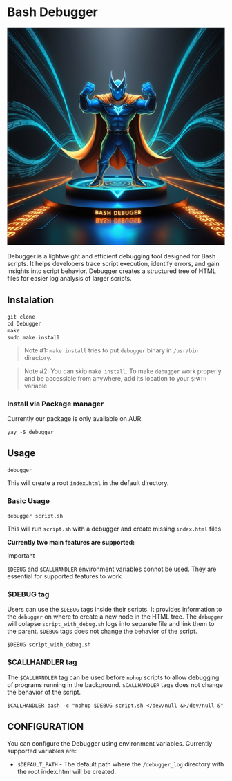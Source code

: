 # Bash Debugger
![Logo (generated by AI)](./bash_debugger.jpg)

Debugger is a lightweight and efficient debugging tool designed for Bash scripts. It helps developers trace script execution, identify errors, and gain insights into script behavior.
Debugger creates a structured tree of HTML files for easier log analysis of larger scripts.
## Instalation
```
git clone
cd Debugger
make
sudo make install
```
>Note #1: `make install` tries to put `debugger` binary in `/usr/bin` directory.

>Note #2: You can skip `make install`. To make `debugger` work properly and be accessible from anywhere, add its location to your `$PATH` variable.

### Install via Package manager

Currently our package is only available on AUR.
```
yay -S debugger
```

## Usage

```
debugger
```
This will create a root `index.html` in the default directory.

### Basic Usage
```
debugger script.sh
```
This will run `script.sh` with a debugger and create missing `index.html` files

**Currently two main features are supported:**

> [!IMPORTANT]
> `$DEBUG` and `$CALLHANDLER` environment variables connot be used. They are essential for supported features to work

### $DEBUG tag

Users can use the `$DEBUG` tags inside their scripts. It provides information to the `debugger` on where to create a new node in the HTML tree. The `debugger` will colapse `script_with_debug.sh` logs into separete file and link them to the parent. `$DEBUG` tags does not change the behavior of the script.
```
$DEBUG script_with_debug.sh
```

### $CALLHANDLER tag

The `$CALLHANDLER` tag can be used before `nohup` scripts to allow debugging of programs running in the background. `$CALLHANDLER` tags does not change the behavior of the script.
```
$CALLHANDLER bash -c "nohup $DEBUG script.sh </dev/null &>/dev/null &"
```

## CONFIGURATION
You can configure the Debugger using environment variables.
Currently supported variables are:
 - `$DEFAULT_PATH` -  The default path where the `/debugger_log` directory with the root index.html will be created.

